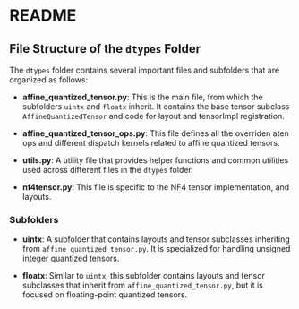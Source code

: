 # README

## File Structure of the `dtypes` Folder

The `dtypes` folder contains several important files and subfolders that are organized as follows:

- **affine_quantized_tensor.py**: This is the main file, from which the subfolders `uintx` and `floatx` inherit. It contains the base tensor subclass `AffineQuantizedTensor` and code for layout and tensorImpl registration.

- **affine_quantized_tensor_ops.py**: This file defines all the overriden aten ops and different dispatch kernels related to affine quantized tensors.

- **utils.py**: A utility file that provides helper functions and common utilities used across different files in the `dtypes` folder.

- **nf4tensor.py**: This file is specific to the NF4 tensor implementation, and layouts.

### Subfolders

- **uintx**: A subfolder that contains layouts and tensor subclasses inheriting from `affine_quantized_tensor.py`. It is specialized for handling unsigned integer quantized tensors.

- **floatx**: Similar to `uintx`, this subfolder contains layouts and tensor subclasses that inherit from `affine_quantized_tensor.py`, but it is focused on floating-point quantized tensors.
